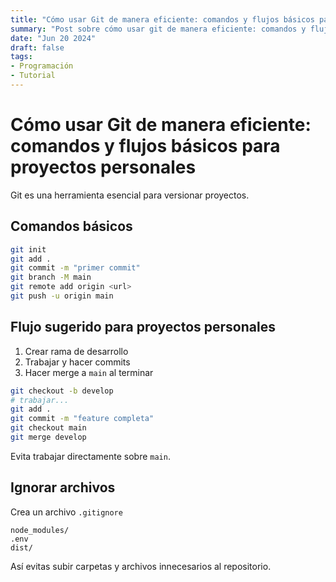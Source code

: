```yaml
---
title: "Cómo usar Git de manera eficiente: comandos y flujos básicos para proyectos personales"
summary: "Post sobre cómo usar git de manera eficiente: comandos y flujos básicos para proyectos personales con ejemplos y explicación completa"
date: "Jun 20 2024"
draft: false
tags:
- Programación
- Tutorial
---
```


# Cómo usar Git de manera eficiente: comandos y flujos básicos para proyectos personales

Git es una herramienta esencial para versionar proyectos.

## Comandos básicos

```bash
git init
git add .
git commit -m "primer commit"
git branch -M main
git remote add origin <url>
git push -u origin main
```

## Flujo sugerido para proyectos personales

1. Crear rama de desarrollo
2. Trabajar y hacer commits
3. Hacer merge a `main` al terminar

```bash
git checkout -b develop
# trabajar...
git add .
git commit -m "feature completa"
git checkout main
git merge develop
```

Evita trabajar directamente sobre `main`.

## Ignorar archivos

Crea un archivo `.gitignore`

```
node_modules/
.env
dist/
```

Así evitas subir carpetas y archivos innecesarios al repositorio.

